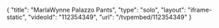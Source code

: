 {
    "title": "MarlaWynne Palazzo Pants",
    "type": "solo",
    "layout": "iframe-static",
    "videoId": "112354349",
    "url": "\/tvpembed\/112354349"
}